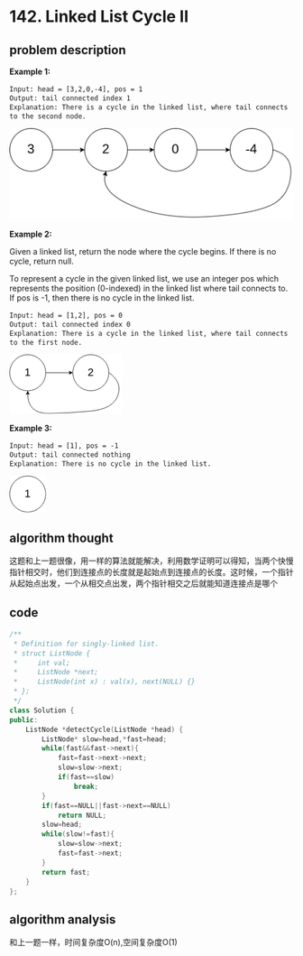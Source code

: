 # 142. Linked List Cycle II

## problem description

**Example 1:**

```text
Input: head = [3,2,0,-4], pos = 1
Output: tail connected index 1
Explanation: There is a cycle in the linked list, where tail connects to the second node.
```

![1](.gitbook/assets/circularlinkedlist.png)

**Example 2:**

Given a linked list, return the node where the cycle begins. If there is no cycle, return null.

To represent a cycle in the given linked list, we use an integer pos which represents the position (0-indexed) in the linked list where tail connects to. If pos is -1, then there is no cycle in the linked list.

```text
Input: head = [1,2], pos = 0
Output: tail connected index 0
Explanation: There is a cycle in the linked list, where tail connects to the first node.
```

![2](.gitbook/assets/circularlinkedlist_test2.png)

**Example 3:**

```text
Input: head = [1], pos = -1
Output: tail connected nothing
Explanation: There is no cycle in the linked list.
```

![3](.gitbook/assets/circularlinkedlist_test3.png)

## algorithm thought

这题和上一题很像，用一样的算法就能解决，利用数学证明可以得知，当两个快慢指针相交时，他们到连接点的长度就是起始点到连接点的长度。这时候，一个指针从起始点出发，一个从相交点出发，两个指针相交之后就能知道连接点是哪个

## code

```c++
/**
 * Definition for singly-linked list.
 * struct ListNode {
 *     int val;
 *     ListNode *next;
 *     ListNode(int x) : val(x), next(NULL) {}
 * };
 */
class Solution {
public:
    ListNode *detectCycle(ListNode *head) {
        ListNode* slow=head,*fast=head;
        while(fast&&fast->next){
            fast=fast->next->next;
            slow=slow->next;
            if(fast==slow)
                break;
        }
        if(fast==NULL||fast->next==NULL)
            return NULL;
        slow=head;
        while(slow!=fast){
            slow=slow->next;
            fast=fast->next;
        }
        return fast;
    }
};
```

## algorithm analysis

和上一题一样，时间复杂度O(n),空间复杂度O(1)
